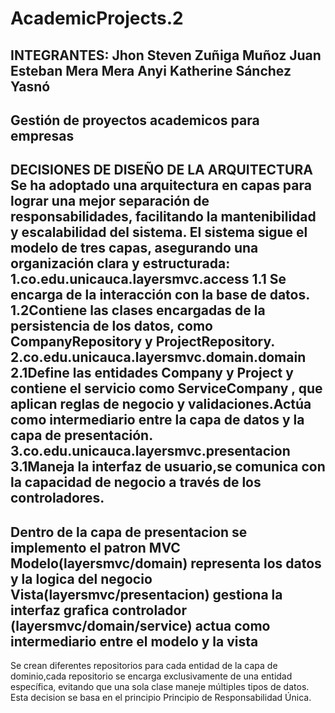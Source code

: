 # AcademicProjects.2
INTEGRANTES: 
Jhon Steven Zuñiga Muñoz 
Juan Esteban Mera Mera 
Anyi Katherine Sánchez Yasnó
---------------------------------------------------------------------------------------------
Gestión de proyectos academicos para empresas
----------------------------------------------------------------------------------------
DECISIONES DE DISEÑO DE LA ARQUITECTURA
Se ha adoptado una arquitectura en capas para lograr una mejor separación de responsabilidades, facilitando la mantenibilidad y escalabilidad del sistema.
El sistema sigue el modelo de tres capas, asegurando una organización clara y estructurada:
1.co.edu.unicauca.layersmvc.access
   1.1 Se encarga de la interacción con la base de datos.
    1.2Contiene las clases encargadas de la persistencia de los datos, como CompanyRepository y ProjectRepository.
2.co.edu.unicauca.layersmvc.domain.domain
 2.1Define las entidades  Company y Project y contiene el servicio como ServiceCompany , que aplican reglas de negocio y 
  validaciones.Actúa como intermediario entre la capa de datos y la capa de presentación.
3.co.edu.unicauca.layersmvc.presentacion
  3.1Maneja la interfaz de usuario,se comunica con la capacidad de negocio a través de los controladores.
-----------------------------------------------------------------------------------------------------------------
Dentro de la capa de presentacion se implemento el patron MVC
Modelo(layersmvc/domain) representa los datos y la logica del negocio
Vista(layersmvc/presentacion) gestiona la interfaz grafica
controlador (layersmvc/domain/service) actua como intermediario entre el modelo y la vista
-----------------------------------------------------------------------------------------------------
Se crean diferentes repositorios para cada entidad de la capa de dominio,cada repositorio se encarga exclusivamente de una entidad específica, evitando que una sola clase maneje múltiples tipos de datos. Esta decision se basa en el principio Principio de Responsabilidad Única.

